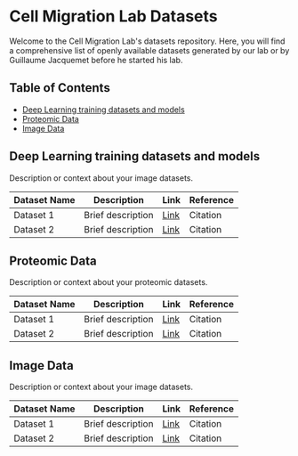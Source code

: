 # Cell Migration Lab Datasets

Welcome to the  Cell Migration Lab's datasets repository. Here, you will find a comprehensive list of openly available datasets generated by our lab or by Guillaume Jacquemet before he started his lab.

## Table of Contents
- [Deep Learning training datasets and models](#Deep-Learning-training-datasets-and-models)
- [Proteomic Data](#proteomic-data)
- [Image Data](#image-data)



## Deep Learning training datasets and models
Description or context about your image datasets.

| Dataset Name | Description | Link | Reference |
| ------------ | ----------- | ---- | --------- |
| Dataset 1 | Brief description | [Link](URL) | Citation |
| Dataset 2 | Brief description | [Link](URL) | Citation |
<!-- Add more rows as needed -->

## Proteomic Data
Description or context about your proteomic datasets.

| Dataset Name | Description | Link | Reference |
| ------------ | ----------- | ---- | --------- |
| Dataset 1 | Brief description | [Link](URL) | Citation |
| Dataset 2 | Brief description | [Link](URL) | Citation |
<!-- Add more rows as needed -->

## Image Data
Description or context about your image datasets.

| Dataset Name | Description | Link | Reference |
| ------------ | ----------- | ---- | --------- |
| Dataset 1 | Brief description | [Link](URL) | Citation |
| Dataset 2 | Brief description | [Link](URL) | Citation |
<!-- Add more rows as needed -->


